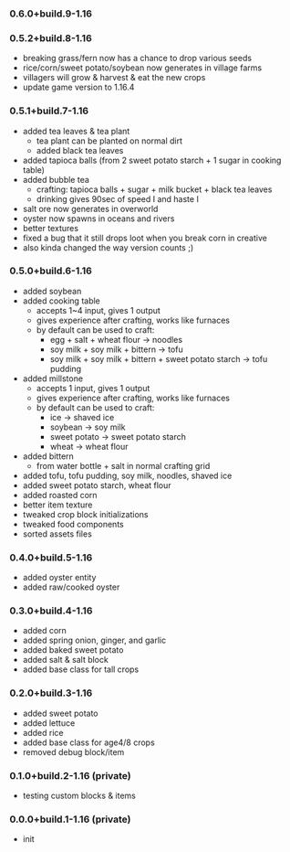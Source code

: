 ### 0.6.0+build.9-1.16

### 0.5.2+build.8-1.16
- breaking grass/fern now has a chance to drop various seeds
- rice/corn/sweet potato/soybean now generates in village farms
- villagers will grow & harvest & eat the new crops
- update game version to 1.16.4

### 0.5.1+build.7-1.16
- added tea leaves & tea plant
    - tea plant can be planted on normal dirt
    - added black tea leaves
- added tapioca balls (from 2 sweet potato starch + 1 sugar in cooking table)
- added bubble tea
    - crafting: tapioca balls + sugar + milk bucket + black tea leaves
    - drinking gives 90sec of speed I and haste I
- salt ore now generates in overworld
- oyster now spawns in oceans and rivers
- better textures
- fixed a bug that it still drops loot when you break corn in creative
- also kinda changed the way version counts ;)

### 0.5.0+build.6-1.16
- added soybean
- added cooking table
    - accepts 1~4 input, gives 1 output
    - gives experience after crafting, works like furnaces
    - by default can be used to craft:
        - egg + salt + wheat flour -> noodles
        - soy milk + soy milk + bittern -> tofu
        - soy milk + soy milk + bittern + sweet potato starch -> tofu pudding
- added millstone
    - accepts 1 input, gives 1 output
    - gives experience after crafting, works like furnaces
    - by default can be used to craft:
        - ice -> shaved ice
        - soybean -> soy milk
        - sweet potato -> sweet potato starch
        - wheat -> wheat flour
- added bittern
    - from water bottle + salt in normal crafting grid
- added tofu, tofu pudding, soy milk, noodles, shaved ice
- added sweet potato starch, wheat flour
- added roasted corn
- better item texture
- tweaked crop block initializations
- tweaked food components
- sorted assets files

### 0.4.0+build.5-1.16
- added oyster entity
- added raw/cooked oyster

### 0.3.0+build.4-1.16
- added corn
- added spring onion, ginger, and garlic
- added baked sweet potato
- added salt & salt block
- added base class for tall crops

### 0.2.0+build.3-1.16
- added sweet potato
- added lettuce
- added rice
- added base class for age4/8 crops
- removed debug block/item

### 0.1.0+build.2-1.16 (private)
- testing custom blocks & items

### 0.0.0+build.1-1.16 (private)
- init